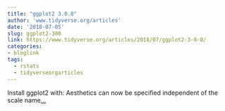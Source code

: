```yaml
---
title: "ggplot2 3.0.0"
author: 'www.tidyverse.org/articles'
date: '2018-07-05'
slug: ggplot2-300
link: https://www.tidyverse.org/articles/2018/07/ggplot2-3-0-0/
categories:
- bloglink
tags:
  - rstats
  - tidyverseorgarticles
---
```


Install ggplot2 with: Aesthetics can now be specified independent of the scale name[... <i class="fas fa-external-link-alt"></i>](https://www.tidyverse.org/articles/2018/07/ggplot2-3-0-0/)

